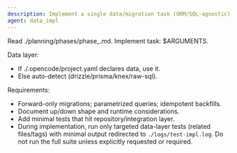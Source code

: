 ```yaml
---
description: Implement a single data/migration task (ORM/SQL-agnostic)
agent: data_impl
---
```


Read ./planning/phases/phase\_<n>.md. Implement task: $ARGUMENTS.

Data layer:

- If ./.opencode/project.yaml declares data, use it.
- Else auto-detect (drizzle/prisma/knex/raw-sql).

Requirements:

- Forward-only migrations; parametrized queries; idempotent backfills.
- Document up/down shape and runtime considerations.
- Add minimal tests that hit repository/integration layer.
- During implementation, run only targeted data-layer tests (related files/tags) with minimal output redirected to `./logs/test-impl.log`. Do not run the full suite unless explicitly requested or required.
